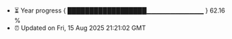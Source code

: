 - ⏳ Year progress { ██████████████████▁▁▁▁▁▁▁▁▁▁▁▁ } 62.16 %
- ⏰ Updated on Fri, 15 Aug 2025 21:21:02 GMT

